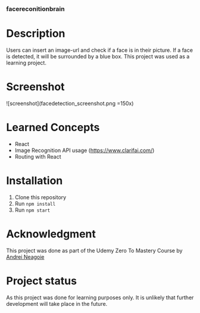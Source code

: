 ### facereconitionbrain


# Description
Users can insert an image-url and check if a face is in their picture. If a face is detected, it will be surrounded by a blue box.
This project was used as a learning project.

# Screenshot
![screenshot](facedetection_screenshot.png =150x)

# Learned Concepts
* React 
* Image Recognition API usage (https://www.clarifai.com/)
* Routing with React

# Installation
1. Clone this repository
2. Run `npm install`
3. Run `npm start`


# Acknowledgment
This project was done as part of the Udemy Zero To Mastery Course by [Andrei Neagoie](https://github.com/aneagoie)


# Project status
As this project was done for learning purposes only. It is unlikely that further development will take place in the future.
